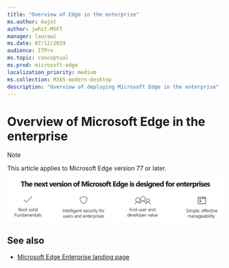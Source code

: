 ```yaml
---
title: "Overview of Edge in the enterprise"
ms.author: kwjot
author: jwhit-MSFT
manager: laurawi
ms.date: 07/12/2019
audience: ITPro
ms.topic: conceptual
ms.prod: microsoft-edge
localization_priority: medium
ms.collection: M365-modern-desktop
description: "Overview of deploying Microsoft Edge in the enterprise"
---
```


# Overview of Microsoft Edge in the enterprise
  
> [!NOTE]
> This article applies to Microsoft Edge version 77 or later.

![Overview Graphic](./media/overview/overview-image.PNG)

## See also

- [Microsoft Edge Enterprise landing page](https://aka.ms/EdgeEnterprise)
